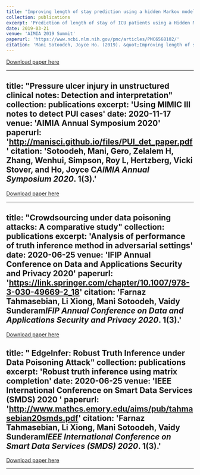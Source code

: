 ```yaml
---
title: "Improving length of stay prediction using a hidden Markov model"
collection: publications
excerpt: 'Prediction of length of stay of ICU patients using a Hidden Markov Model.'
date: 2019-03-21
venue: 'AIMIA 2019 Summit'
paperurl: 'https://www.ncbi.nlm.nih.gov/pmc/articles/PMC6568102/'
citation: 'Mani Sotoodeh, Joyce Ho. (2019). &quot;Improving length of stay prediction using a hidden Markov model.&quot; <i>AMIA 2019 Summit</i>. 1(3).'
---
```


[Download paper here](http://manisci.github.io/files/pred_length.pdf)

---
title: "Pressure ulcer injury in unstructured clinical notes: Detection and interpretation"
collection: publications
excerpt: 'Using MIMIC III notes to detect PUI cases'
date: 2020-11-17
venue: 'AIMIA Annual Symposium 2020'
paperurl: 'http://manisci.github.io/files/PUI_det_paper.pdf'
citation: 'Sotoodeh, Mani, Gero, Zelalem H, Zhang, Wenhui, Simpson, Roy L, Hertzberg, Vicki Stover, and Ho, Joyce C<i>AIMIA Annual Symposium 2020</i>. 1(3).'
---

[Download paper here](http://manisci.github.io/files/PUI_det_paper.pdf)

---
title: "Crowdsourcing under data poisoning attacks: A comparative study"
collection: publications
excerpt: 'Analysis of performance of truth inference method in adversarial settings'
date: 2020-06-25
venue: 'IFIP Annual Conference on Data and Applications Security and Privacy 2020'
paperurl: 'https://link.springer.com/chapter/10.1007/978-3-030-49669-2_18'
citation: 'Farnaz Tahmasebian, Li Xiong, Mani Sotoodeh, Vaidy Sunderam<i>IFIP Annual Conference on Data and Applications Security and Privacy 2020</i>. 1(3).'
---
[Download paper here](http://manisci.github.io/files/crowd_paper.pdf)


title: " EdgeInfer: Robust Truth Inference under Data Poisoning Attack"
collection: publications
excerpt: 'Robust truth inference using matrix completion'
date: 2020-06-25
venue: 'IEEE International Conference on Smart Data Services (SMDS) 2020 '
paperurl: 'http://www.mathcs.emory.edu/aims/pub/tahmasebian20smds.pdf'
citation: 'Farnaz Tahmasebian, Li Xiong, Mani Sotoodeh, Vaidy Sunderam<i>IEEE International Conference on Smart Data Services (SMDS) 2020</i>. 1(3).'
---
[Download paper here](http://manisci.github.io/files/edge_paper.pdf)

---
